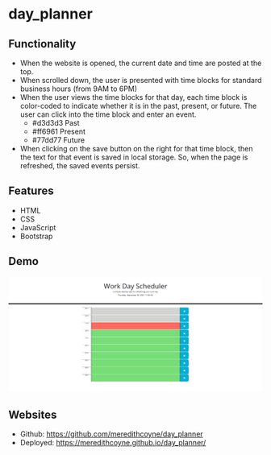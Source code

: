 # day_planner

## Functionality
* When the website is opened, the current date and time are posted at the top.
* When scrolled down, the user is presented with time blocks for standard business hours (from 9AM to 6PM)
* When the user views the time blocks for that day, each time block is color-coded to indicate whether it is in the past, present, or future. The user can click into the time block and enter an event.
    * #d3d3d3 Past
    * #ff6961 Present
    * #77dd77 Future
* When clicking on the save button on the right for that time block, then the text for that event is saved in local storage. So, when the page is refreshed, the saved events persist.

## Features
* HTML
* CSS
* JavaScript
* Bootstrap


## Demo
![Code Quiz Demo](Assets\dayPlanner.gif)


## Websites
* Github: https://github.com/meredithcoyne/day_planner
* Deployed: https://meredithcoyne.github.io/day_planner/